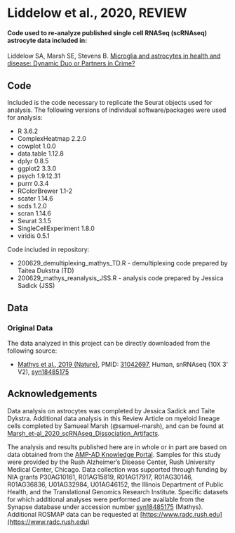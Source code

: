 # Liddelow et al., 2020, REVIEW


#### Code used to re-analyze published single cell RNASeq (scRNAseq) astrocyte data included in:
Liddelow SA, Marsh SE, Stevens B. [Microglia and astrocytes in health and disease: Dynamic Duo or Partners in Crime?](citation)


## Code
Included is the code necessary to replicate the Seurat objects used for analysis.
The following versions of individual software/packages were used for analysis:
- R 3.6.2
- ComplexHeatmap 2.2.0
- cowplot 1.0.0
- data.table 1.12.8
- dplyr 0.8.5
- ggplot2 3.3.0
- psych 1.9.12.31
- purrr 0.3.4
- RColorBrewer 1.1-2
- scater 1.14.6
- scds 1.2.0
- scran 1.14.6
- Seurat 3.1.5
- SingleCellExperiment 1.8.0
- viridis 0.5.1 


Code included in repository:
- 200629_demultiplexing_mathys_TD.R - demultiplexing code prepared by Taitea Dukstra (TD)
- 200629_mathys_reanalysis_JSS.R - analysis code prepared by Jessica Sadick (JSS)


## Data
### Original Data
The data analyzed in this project can be directly downloaded from the following source:

- [Mathys et al., 2019 (Nature)](https://www.nature.com/articles/s41586-019-1195-2), PMID: [31042697](https://pubmed.ncbi.nlm.nih.gov/31042697/), Human, snRNAseq (10X 3' V2), [syn18485175](https://adknowledgeportal.synapse.org/Explore/Studies/DetailsPage?Study=syn18485175)


## Acknowledgements
Data analysis on astrocytes was completed by Jessica Sadick and Taite Dykstra.
Additional data analysis in this Review Article on myeloid lineage cells completed by Samueal Marsh (@samuel-marsh), and can be found at [Marsh_et-al_2020_scRNAseq_Dissociation_Artifacts](https://github.com/samuel-marsh/Marsh_et-al_2020_scRNAseq_Dissociation_Artifacts).

The analysis and results published here are in whole or in part are based on data obtained from the [AMP-AD Knowledge Portal](https://adknowledgeportal.synapse.org/). Samples for this study were provided by the Rush Alzheimer’s Disease Center, Rush University Medical Center, Chicago. Data collection was supported through funding by NIA grants P30AG10161, R01AG15819, R01AG17917, R01AG30146, R01AG36836, U01AG32984, U01AG46152, the Illinois Department of Public Health, and the Translational Genomics Research Institute.
Specific datasets for which additional analyses were performed are available from the Synapse database under accession number [syn18485175](https://adknowledgeportal.synapse.org/Explore/Studies/DetailsPage?Study=syn18485175) (Mathys).  Additional ROSMAP data can be requested at [https://www.radc.rush.edu](https://www.radc.rush.edu)
 
